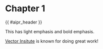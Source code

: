 # Chapter 1

{{ #aipr_header }}

This has light emphasis and bold emphasis.

[Vector Insitute](https://vectorinstitute.ai) is known for doing great work!
